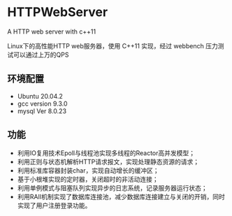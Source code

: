 # HTTPWebServer

A HTTP web server with c++11

Linux下的高性能HTTP web服务器，使用 C++11 实现，经过 webbench 压力测试可以通过上万的QPS

## 环境配置

- Ubuntu 20.04.2
- gcc version 9.3.0
- mysql Ver 8.0.23

## 功能

- 利用IO复用技术Epoll与线程池实现多线程的Reactor高并发模型；
- 利用正则与状态机解析HTTP请求报文，实现处理静态资源的请求；
- 利用标准库容器封装char，实现自动增长的缓冲区；
- 基于小根堆实现的定时器，关闭超时的非活动连接；
- 利用单例模式与阻塞队列实现异步的日志系统，记录服务器运行状态；
- 利用RAII机制实现了数据库连接池，减少数据库连接建立与关闭的开销，同时实现了用户注册登录功能。

